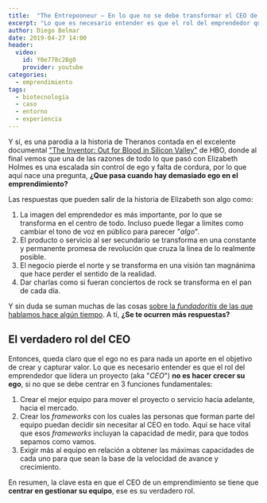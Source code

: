 ```yaml
---
title:  "The Entrepooneur — En lo que no se debe transformar el CEO de un bioemprendimiento"
excerpt: "Lo que es necesario entender es que el rol del emprendedor que lidera un proyecto — aka CEO — no es hacer crecer su ego, si no que se debe centrar en 3 funciones fundamentales."
author: Diego Belmar
date: 2019-04-27 14:00
header:
  video:
    id: Y0e778c2Bg0
    provider: youtube
categories:
  - emprendimiento
tags:
  - biotecnología
  - caso
  - entorno
  - experiencia
---
```


Y sí, es una parodia a la historia de Theranos contada en el excelente documental ["The Inventor: Out for Blood in Silicon Valley"](https://www.hbo.com/documentaries/the-inventor-out-for-blood-in-silicon-valley) de HBO, donde al final vemos que una de las razones de todo lo que pasó con Elizabeth Holmes es una escalada sin control de ego y falta de cordura, por lo que aquí nace una pregunta, **¿Que pasa cuando hay demasiado ego en el emprendimiento?** 

Las respuestas que pueden salir de la historia de Elizabeth son algo como:

1. La imagen del emprendedor es más importante, por lo que se transforma en el centro de todo. Incluso puede llegar a limites como cambiar el tono de voz en público para parecer "*algo*".
2. El producto o servicio al ser secundario se transforma en una constante y permanente promesa de revolución que cruza la linea de lo realmente posible.
3. El negocio pierde el norte y se transforma en una visión tan magnánima que hace perder el sentido de la realidad.
4. Dar charlas como si fueran conciertos de rock se transforma en el pan de cada día.

Y sin duda se suman muchas de las cosas [sobre la *fundadoritis* de las que hablamos hace algún tiempo](https://bioemprendedor.cl/2018/10/sindrome-fundador/). A tí, **¿Se te ocurren más respuestas?**

## El verdadero rol del CEO

Entonces, queda claro que el ego no es para nada un aporte en el objetivo de crear y capturar valor. Lo que es necesario entender es que el rol del emprendedor que lidera un proyecto (aka "*CEO*") **no es hacer crecer su ego**, si no que se debe centrar en 3 funciones fundamentales:

1. Crear el mejor equipo para mover el proyecto o servicio hacia adelante, hacia el mercado.
2. Crear los *frameworks* con los cuales las personas que forman parte del equipo puedan decidir sin necesitar al CEO en todo. Aquí se hace vital que esos *frameworks* incluyan la capacidad de medir, para que todos sepamos como vamos.
3. Exigir más al equipo en relación a obtener las máximas capacidades de cada uno para que sean la base de la velocidad de avance y crecimiento.

En resumen, la clave esta en que el CEO de un emprendimiento se tiene que **centrar en gestionar su equipo**, ese es su verdadero rol.